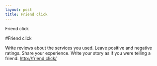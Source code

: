 ```yaml
---
layout: post
title: Friend click
---
```


Friend click

#Friend click

Write reviews about the services you used. Leave positive and negative ratings. Share your experience. Write your story as if you were telling a friend. 
<http://friend.click/>


